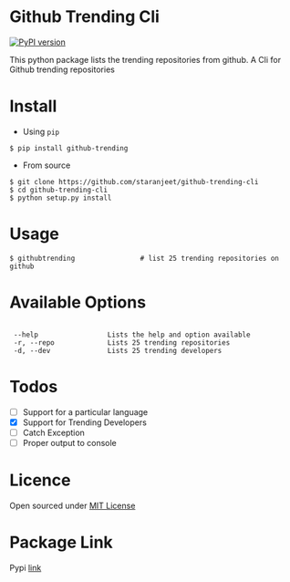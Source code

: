 Github Trending Cli
===================

[![PyPI version](https://badge.fury.io/py/github-trending.svg)](https://badge.fury.io/py/github-trending)

This python package lists the trending repositories from github.
A Cli for Github trending repositories

Install
=======

* Using `pip`
```
$ pip install github-trending
```

* From source

```
$ git clone https://github.com/staranjeet/github-trending-cli
$ cd github-trending-cli
$ python setup.py install
```

Usage
=====

```
$ githubtrending 				# list 25 trending repositories on github

```

Available Options
=================

```

 --help 				Lists the help and option available
 -r, --repo 			Lists 25 trending repositories
 -d, --dev 				Lists 25 trending developers

```

Todos
=====

- [ ] Support for a particular language
- [X] Support for Trending Developers
- [ ] Catch Exception
- [ ] Proper output to console

Licence
====
Open sourced under [MIT License](LICENSE)

Package Link
============

Pypi [link](https://pypi.python.org/pypi/github-trending)

